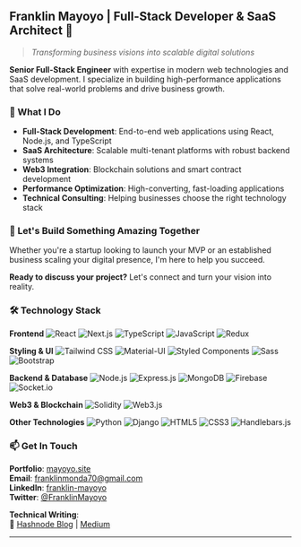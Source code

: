 ## Franklin Mayoyo | Full-Stack Developer & SaaS Architect 🚀

> *Transforming business visions into scalable digital solutions*

**Senior Full-Stack Engineer** with expertise in modern web technologies and SaaS development. I specialize in building high-performance applications that solve real-world problems and drive business growth.

### 🎯 What I Do

- **Full-Stack Development**: End-to-end web applications using React, Node.js, and TypeScript
- **SaaS Architecture**: Scalable multi-tenant platforms with robust backend systems
- **Web3 Integration**: Blockchain solutions and smart contract development
- **Performance Optimization**: High-converting, fast-loading applications
- **Technical Consulting**: Helping businesses choose the right technology stack

### 💼 Let's Build Something Amazing Together

Whether you're a startup looking to launch your MVP or an established business scaling your digital presence, I'm here to help you succeed.

**Ready to discuss your project?** Let's connect and turn your vision into reality.

### 🛠️ Technology Stack

**Frontend**
![React](https://img.shields.io/badge/React-20232A?style=for-the-badge&logo=react&logoColor=61DAFB)
![Next.js](https://img.shields.io/badge/next.js-000000?style=for-the-badge&logo=nextdotjs&logoColor=white)
![TypeScript](https://img.shields.io/badge/TypeScript-007ACC?style=for-the-badge&logo=typescript&logoColor=white)
![JavaScript](https://img.shields.io/badge/JavaScript-323330?style=for-the-badge&logo=javascript&logoColor=F7DF1E)
![Redux](https://img.shields.io/badge/Redux-593D88?style=for-the-badge&logo=redux&logoColor=white)

**Styling & UI**
![Tailwind CSS](https://img.shields.io/badge/Tailwind_CSS-38B2AC?style=for-the-badge&logo=tailwind-css&logoColor=white)
![Material-UI](https://img.shields.io/badge/Material--UI-0081CB?style=for-the-badge&logo=material-ui&logoColor=white)
![Styled Components](https://img.shields.io/badge/styled--components-DB7093?style=for-the-badge&logo=styled-components&logoColor=white)
![Sass](https://img.shields.io/badge/Sass-CC6699?style=for-the-badge&logo=sass&logoColor=white)
![Bootstrap](https://img.shields.io/badge/Bootstrap-563D7C?style=for-the-badge&logo=bootstrap&logoColor=white)

**Backend & Database**
![Node.js](https://img.shields.io/badge/Node.js-339933?style=for-the-badge&logo=nodedotjs&logoColor=white)
![Express.js](https://img.shields.io/badge/Express.js-000000?style=for-the-badge&logo=express&logoColor=white)
![MongoDB](https://img.shields.io/badge/MongoDB-4EA94B?style=for-the-badge&logo=mongodb&logoColor=white)
![Firebase](https://img.shields.io/badge/firebase-ffca28?style=for-the-badge&logo=firebase&logoColor=black)
![Socket.io](https://img.shields.io/badge/Socket.io-010101?&style=for-the-badge&logo=Socket.io&logoColor=white)

**Web3 & Blockchain**
![Solidity](https://img.shields.io/badge/Solidity-e6e6e6?style=for-the-badge&logo=solidity&logoColor=black)
![Web3.js](https://img.shields.io/badge/web3.js-F16822?style=for-the-badge&logo=web3.js&logoColor=white)

**Other Technologies**
![Python](https://img.shields.io/badge/Python-FFD43B?style=for-the-badge&logo=python&logoColor=blue)
![Django](https://img.shields.io/badge/Django-092E20?style=for-the-badge&logo=django&logoColor=green)
![HTML5](https://img.shields.io/badge/HTML5-E34F26?style=for-the-badge&logo=html5&logoColor=white)
![CSS3](https://img.shields.io/badge/CSS3-1572B6?style=for-the-badge&logo=css3&logoColor=white)
![Handlebars.js](https://img.shields.io/badge/Handlebars.js-f0772b?style=for-the-badge&logo=handlebarsdotjs&logoColor=black)

### 📫 Get In Touch

**Portfolio**: [mayoyo.site](https://www.mayoyo.site)  
**Email**: franklinmonda70@gmail.com  
**LinkedIn**: [franklin-mayoyo](https://www.linkedin.com/in/franklin-mayoyo/)  
**Twitter**: [@FranklinMayoyo](https://twitter.com/FranklinMayoyo)

**Technical Writing**:  
📝 [Hashnode Blog](https://mayoyo.hashnode.dev/) | [Medium](https://medium.com/@franklinmayoyo)

---
